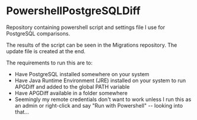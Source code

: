 # PowershellPostgreSQLDiff
Repository containing powershell script and settings file I use for PostgreSQL comparisons.

The results of the script can be seen in the Migrations repository. The update file is created at the end.

The requirements to run this are to:
* Have PostgreSQL installed somewhere on your system
* Have Java Runtime Environment (JRE) installed on your system to run APGDiff and added to the global PATH variable
* Have APGDiff available in a folder somewhere
* Seemingly my remote credentials don't want to work unless I run this as an admin or right-click and say "Run with Powershell" -- looking into that...
